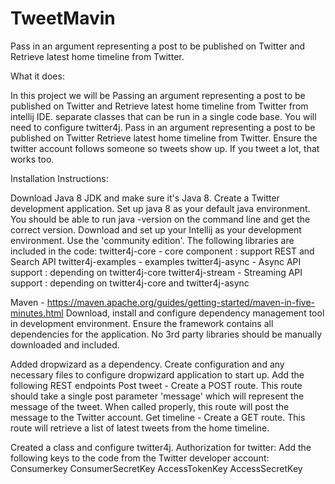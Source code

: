 # TweetMavin
Pass in an argument representing a post to be published on Twitter and Retrieve latest home timeline from Twitter.

What it does:

In this project we will be Passing an argument representing a post to be published on Twitter and Retrieve latest home timeline from Twitter from intellij IDE. 
separate classes that can be run in a single code base. You will need to configure twitter4j.
Pass in an argument representing a post to be published on Twitter Retrieve latest home timeline from Twitter.
Ensure the twitter account follows someone so tweets show up. If you tweet a lot, that works too.

Installation Instructions:

Download Java 8 JDK and make sure it's Java 8. Create a Twitter development application. Set up java 8 as your default java environment.
You should be able to run java -version on the command line and get the correct version. Download and set up your Intellij as your development environment. 
Use the 'community edition'. 
The following libraries are included in the code: 
twitter4j-core - core component : support REST and 
Search API twitter4j-examples - examples 
twitter4j-async - Async API support : depending on twitter4j-core 
twitter4j-stream - Streaming API support : depending on twitter4j-core and twitter4j-async

Maven - https://maven.apache.org/guides/getting-started/maven-in-five-minutes.html 
Download, install and configure dependency management tool in development environment. 
Ensure the framework contains all dependencies for the application.
No 3rd party libraries should be manually downloaded and included.

Added dropwizard as a dependency.
Create configuration and any necessary files to configure dropwizard application to start up.
Add the following REST endpoints
Post tweet - Create a POST route. This route should take a single post parameter 'message' which will represent the message of the tweet. When called properly, this route will post the message to the Twitter account.
Get timeline - Create a GET route. This route will retrieve a list of latest tweets from the home timeline.


Created a class and configure twitter4j. Authorization for twitter: Add the following keys to the code from the Twitter developer account: Consumerkey ConsumerSecretKey AccessTokenKey AccessSecretKey

